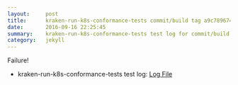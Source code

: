 ```yaml
---
layout:     post
title:      kraken-run-k8s-conformance-tests commit/build tag a9c7896748e80c20863ef31d1e3b4f419407a41b
date:       2016-09-16 22:25:45
summary:    kraken-run-k8s-conformance-tests test log for commit/build tag a9c7896748e80c20863ef31d1e3b4f419407a41b.
category:   jekyll
---
```


Failure!

- kraken-run-k8s-conformance-tests test log: [Log File](http://s3-us-west-2.amazonaws.com/kraken-e2e-logs/testlet2.kubeme.io/conformance/17/build-log.txt)
